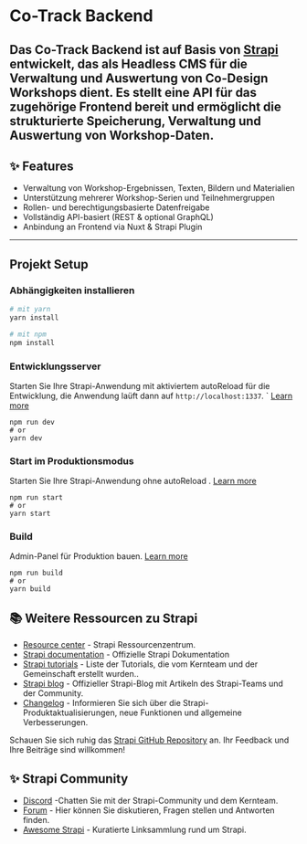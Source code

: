 # Co-Track Backend

Das **Co-Track** Backend ist auf Basis von [Strapi](https://strapi.io) entwickelt, das als Headless CMS für die Verwaltung und Auswertung von Co-Design Workshops dient. Es stellt eine API für das zugehörige Frontend bereit und ermöglicht die strukturierte Speicherung, Verwaltung und Auswertung von Workshop-Daten.
---

## ✨ Features

- Verwaltung von Workshop-Ergebnissen, Texten, Bildern und Materialien
- Unterstützung mehrerer Workshop-Serien und Teilnehmergruppen
- Rollen- und berechtigungsbasierte Datenfreigabe
- Vollständig API-basiert (REST & optional GraphQL)
- Anbindung an Frontend via Nuxt & Strapi Plugin

---
## Projekt Setup

### Abhängigkeiten installieren

```bash
# mit yarn
yarn install

# mit npm
npm install
```


### Entwicklungsserver

Starten Sie Ihre Strapi-Anwendung mit aktiviertem autoReload für die Entwicklung, die Anwendung laüft dann auf `http://localhost:1337`. `
[Learn more](https://docs.strapi.io/dev-docs/cli#strapi-develop)

```
npm run dev
# or
yarn dev
```

### Start im Produktionsmodus

Starten Sie Ihre Strapi-Anwendung ohne autoReload . [Learn more](https://docs.strapi.io/dev-docs/cli#strapi-start)

```
npm run start
# or
yarn start
```

### Build

Admin-Panel für Produktion bauen. [Learn more](https://docs.strapi.io/dev-docs/cli#strapi-build)

```
npm run build
# or
yarn build
```

## 📚 Weitere Ressourcen zu Strapi

- [Resource center](https://strapi.io/resource-center) - Strapi Ressourcenzentrum.
- [Strapi documentation](https://docs.strapi.io) - Offizielle Strapi Dokumentation
- [Strapi tutorials](https://strapi.io/tutorials) - Liste der Tutorials, die vom Kernteam und der Gemeinschaft erstellt wurden..
- [Strapi blog](https://strapi.io/blog) -  Offizieller Strapi-Blog mit Artikeln des Strapi-Teams und der Community.
- [Changelog](https://strapi.io/changelog) - Informieren Sie sich über die Strapi-Produktaktualisierungen, neue Funktionen und allgemeine Verbesserungen.

Schauen Sie sich ruhig das [Strapi GitHub Repository](https://github.com/strapi/strapi) an. Ihr Feedback und Ihre Beiträge sind willkommen!

## ✨ Strapi Community

- [Discord](https://discord.strapi.io) -Chatten Sie mit der Strapi-Community und dem Kernteam.
- [Forum](https://forum.strapi.io/) -  Hier können Sie diskutieren, Fragen stellen und Antworten finden.
- [Awesome Strapi](https://github.com/strapi/awesome-strapi) - Kuratierte Linksammlung rund um Strapi.